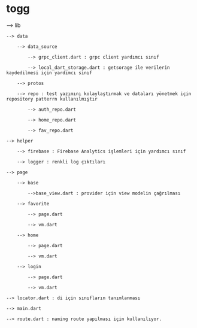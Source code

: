 # togg

--> lib

    --> data
    
        --> data_source
        
            --> grpc_client.dart : grpc client yardımcı sınıf
            
            --> local_dart_storage.dart : getsorage ile verilerin kaydedilmesi için yardımcı sınıf
            
        --> protos
        
        --> repo : test yazımını kolaylaştırmak ve dataları yönetmek için repository patterrn kullanılmıştır
        
            --> auth_repo.dart
            
            --> home_repo.dart
            
            --> fav_repo.dart
            
    --> helper
    
        --> firebase : Firebase Analytics işlemleri için yardımcı sınıf
        
        --> logger : renkli log çıktıları
        
    --> page
    
        --> base
        
            -->base_view.dart : provider için view modelin çağrılması
            
        --> favorite
        
            --> page.dart
            
            --> vm.dart
            
        --> home
        
            --> page.dart
            
            --> vm.dart
            
        --> login
        
            --> page.dart
            
            --> vm.dart
            
    --> locator.dart : di için sınıfların tanımlanması
    
    --> main.dart
    
    --> route.dart : naming route yapılması için kullanılıyor.
      
